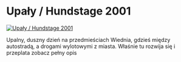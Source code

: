 Upały / Hundstage 2001 
=============
[![Upały / Hundstage 2001 ](http://vidos.pl/images/player.gif)](http://vidos.pl/upaly-hundstage-2001)

 Upalny, duszny dzień na przedmieściach Wiednia, gdzieś między autostradą, a drogami wylotowymi z miasta. Właśnie tu rozwija się i przeplata zobacz pełny opis
